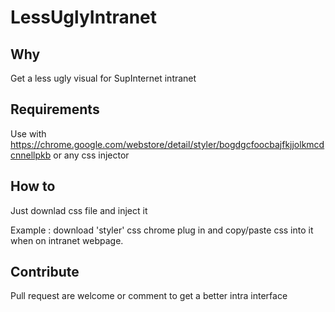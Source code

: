 # LessUglyIntranet

## Why

Get a less ugly visual for SupInternet intranet

## Requirements

Use with https://chrome.google.com/webstore/detail/styler/bogdgcfoocbajfkjjolkmcdcnnellpkb or any css injector

## How to

Just downlad css file and inject it

Example : download 'styler' css chrome plug in and copy/paste css into it when on intranet webpage.

## Contribute

Pull request are welcome or comment to get a better intra interface

